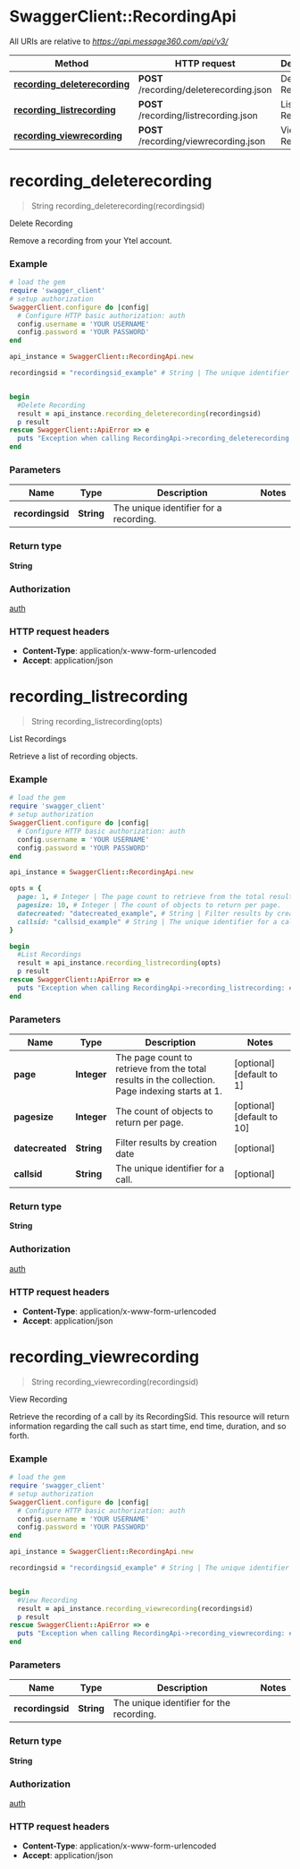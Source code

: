 # SwaggerClient::RecordingApi

All URIs are relative to *https://api.message360.com/api/v3/*

Method | HTTP request | Description
------------- | ------------- | -------------
[**recording_deleterecording**](RecordingApi.md#recording_deleterecording) | **POST** /recording/deleterecording.json | Delete Recording
[**recording_listrecording**](RecordingApi.md#recording_listrecording) | **POST** /recording/listrecording.json | List Recordings
[**recording_viewrecording**](RecordingApi.md#recording_viewrecording) | **POST** /recording/viewrecording.json | View Recording


# **recording_deleterecording**
> String recording_deleterecording(recordingsid)

Delete Recording

Remove a recording from your Ytel account.

### Example
```ruby
# load the gem
require 'swagger_client'
# setup authorization
SwaggerClient.configure do |config|
  # Configure HTTP basic authorization: auth
  config.username = 'YOUR USERNAME'
  config.password = 'YOUR PASSWORD'
end

api_instance = SwaggerClient::RecordingApi.new

recordingsid = "recordingsid_example" # String | The unique identifier for a recording.


begin
  #Delete Recording
  result = api_instance.recording_deleterecording(recordingsid)
  p result
rescue SwaggerClient::ApiError => e
  puts "Exception when calling RecordingApi->recording_deleterecording: #{e}"
end
```

### Parameters

Name | Type | Description  | Notes
------------- | ------------- | ------------- | -------------
 **recordingsid** | **String**| The unique identifier for a recording. | 

### Return type

**String**

### Authorization

[auth](../README.md#auth)

### HTTP request headers

 - **Content-Type**: application/x-www-form-urlencoded
 - **Accept**: application/json



# **recording_listrecording**
> String recording_listrecording(opts)

List Recordings

Retrieve a list of recording objects.

### Example
```ruby
# load the gem
require 'swagger_client'
# setup authorization
SwaggerClient.configure do |config|
  # Configure HTTP basic authorization: auth
  config.username = 'YOUR USERNAME'
  config.password = 'YOUR PASSWORD'
end

api_instance = SwaggerClient::RecordingApi.new

opts = { 
  page: 1, # Integer | The page count to retrieve from the total results in the collection. Page indexing starts at 1.
  pagesize: 10, # Integer | The count of objects to return per page.
  datecreated: "datecreated_example", # String | Filter results by creation date
  callsid: "callsid_example" # String | The unique identifier for a call.
}

begin
  #List Recordings
  result = api_instance.recording_listrecording(opts)
  p result
rescue SwaggerClient::ApiError => e
  puts "Exception when calling RecordingApi->recording_listrecording: #{e}"
end
```

### Parameters

Name | Type | Description  | Notes
------------- | ------------- | ------------- | -------------
 **page** | **Integer**| The page count to retrieve from the total results in the collection. Page indexing starts at 1. | [optional] [default to 1]
 **pagesize** | **Integer**| The count of objects to return per page. | [optional] [default to 10]
 **datecreated** | **String**| Filter results by creation date | [optional] 
 **callsid** | **String**| The unique identifier for a call. | [optional] 

### Return type

**String**

### Authorization

[auth](../README.md#auth)

### HTTP request headers

 - **Content-Type**: application/x-www-form-urlencoded
 - **Accept**: application/json



# **recording_viewrecording**
> String recording_viewrecording(recordingsid)

View Recording

Retrieve the recording of a call by its RecordingSid. This resource will return information regarding the call such as start time, end time, duration, and so forth.

### Example
```ruby
# load the gem
require 'swagger_client'
# setup authorization
SwaggerClient.configure do |config|
  # Configure HTTP basic authorization: auth
  config.username = 'YOUR USERNAME'
  config.password = 'YOUR PASSWORD'
end

api_instance = SwaggerClient::RecordingApi.new

recordingsid = "recordingsid_example" # String | The unique identifier for the recording.


begin
  #View Recording
  result = api_instance.recording_viewrecording(recordingsid)
  p result
rescue SwaggerClient::ApiError => e
  puts "Exception when calling RecordingApi->recording_viewrecording: #{e}"
end
```

### Parameters

Name | Type | Description  | Notes
------------- | ------------- | ------------- | -------------
 **recordingsid** | **String**| The unique identifier for the recording. | 

### Return type

**String**

### Authorization

[auth](../README.md#auth)

### HTTP request headers

 - **Content-Type**: application/x-www-form-urlencoded
 - **Accept**: application/json



